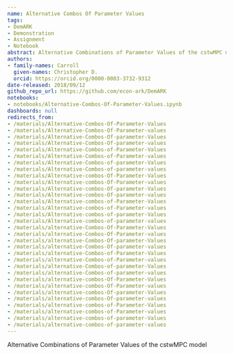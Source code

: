 ```yaml
---
name: Alternative Combos Of Parameter Values
tags:
- DemARK
- Demonstration
- Assignment
- Notebook
abstract: Alternative Combinations of Parameter Values of the cstwMPC model
authors:
- family-names: Carroll
  given-names: Christopher D.
  orcid: https://orcid.org/0000-0003-3732-9312
date-released: 2018/09/12
github_repo_url: https://github.com/econ-ark/DemARK
notebooks:
- notebooks/Alternative-Combos-Of-Parameter-Values.ipynb
dashboards: null
redirects_from:
- /materials/Alternative-Combos-Of-Parameter-Values
- /materials/Alternative-Combos-Of-Parameter-values
- /materials/Alternative-Combos-Of-parameter-Values
- /materials/Alternative-Combos-Of-parameter-values
- /materials/Alternative-Combos-of-Parameter-Values
- /materials/Alternative-Combos-of-Parameter-values
- /materials/Alternative-Combos-of-parameter-Values
- /materials/Alternative-Combos-of-parameter-values
- /materials/Alternative-combos-Of-Parameter-Values
- /materials/Alternative-combos-Of-Parameter-values
- /materials/Alternative-combos-Of-parameter-Values
- /materials/Alternative-combos-Of-parameter-values
- /materials/Alternative-combos-of-Parameter-Values
- /materials/Alternative-combos-of-Parameter-values
- /materials/Alternative-combos-of-parameter-Values
- /materials/Alternative-combos-of-parameter-values
- /materials/alternative-Combos-Of-Parameter-Values
- /materials/alternative-Combos-Of-Parameter-values
- /materials/alternative-Combos-Of-parameter-Values
- /materials/alternative-Combos-Of-parameter-values
- /materials/alternative-Combos-of-Parameter-Values
- /materials/alternative-Combos-of-Parameter-values
- /materials/alternative-Combos-of-parameter-Values
- /materials/alternative-Combos-of-parameter-values
- /materials/alternative-combos-Of-Parameter-Values
- /materials/alternative-combos-Of-Parameter-values
- /materials/alternative-combos-Of-parameter-Values
- /materials/alternative-combos-Of-parameter-values
- /materials/alternative-combos-of-Parameter-Values
- /materials/alternative-combos-of-Parameter-values
- /materials/alternative-combos-of-parameter-Values
- /materials/alternative-combos-of-parameter-values
---
```


Alternative Combinations of Parameter Values of the cstwMPC model
